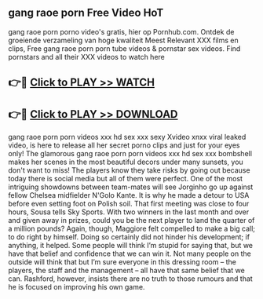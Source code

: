 ## gang raoe porn Free Video HoT 

gang raoe porn porno video's gratis, hier op Pornhub.com. Ontdek de groeiende verzameling van hoge kwaliteit Meest Relevant XXX films en clips,
Free gang raoe porn porn tube videos & pornstar sex videos. Find pornstars and all their XXX videos to watch here


## 👉🔴 [Click to PLAY >> WATCH](http://us.freeplayer.one?title=gang_raoe_porn&ref=16D)

## 👉🔴 [Click to PLAY >> DOWNLOAD](http://us.freeplayer.one?title=gang_raoe_porn&ref=16D)


gang raoe porn porn videos xxx hd sex xxx sexy Xvideo xnxx viral leaked video, is here to release all her secret porno clips and just for your eyes only! The glamorous gang raoe porn porn videos xxx hd sex xxx bombshell makes her scenes in the most beautiful decors under many sunsets, you don't want to miss! The players know they take risks by going out because today there is social media but all of them were perfect. One of the most intriguing showdowns between team-mates will see Jorginho go up against fellow Chelsea midfielder N'Golo Kante. It is why he made a detour to USA before even setting foot on Polish soil. That first meeting was close to four hours, Sousa tells Sky Sports. With two winners in the last month and over and given away in prizes, could you be the next player to land the quarter of a million pounds? Again, though, Maggiore felt compelled to make a big call; to do right by himself. Doing so certainly did not hinder his development; if anything, it helped. Some people will think I’m stupid for saying that, but we have that belief and confidence that we can win it. Not many people on the outside will think that but I’m sure everyone in this dressing room – the players, the staff and the management – all have that same belief that we can. Rashford, however, insists there are no truth to those rumours and that he is focused on improving his own game.